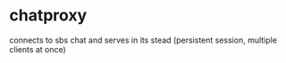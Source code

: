 # chatproxy
connects to sbs chat and serves in its stead (persistent session, multiple clients at once)
